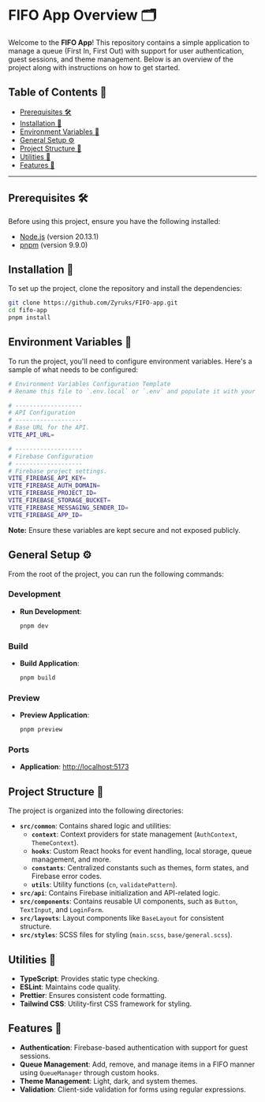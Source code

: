<!--
* Contributors: @Zyruks
* Last updated on: December 3, 2024
* Last updated by: @Zyruks
-->

# FIFO App Overview 🗂️

Welcome to the **FIFO App**! This repository contains a simple application to manage a queue (First In, First Out) with support for user authentication, guest sessions, and theme management. Below is an overview of the project along with instructions on how to get started.

## Table of Contents 📑

- [Prerequisites 🛠️](#prerequisites)
- [Installation 🚀](#installation-🚀)
- [Environment Variables 🔑](#environment-variables-🔑)
- [General Setup ⚙️](#general-setup-⚙️)
- [Project Structure 📂](#project-structure-📂)
- [Utilities 🔧](#utilities-🔧)
- [Features 🌟](#features-🌟)

---

## Prerequisites 🛠️

Before using this project, ensure you have the following installed:

- [Node.js](https://nodejs.org/) (version 20.13.1)
- [pnpm](https://pnpm.io/) (version 9.9.0)

## Installation 🚀

To set up the project, clone the repository and install the dependencies:

```sh
git clone https://github.com/Zyruks/FIFO-app.git
cd fifo-app
pnpm install
```

## Environment Variables 🔑

To run the project, you'll need to configure environment variables. Here's a sample of what needs to be configured:

```sh
# Environment Variables Configuration Template
# Rename this file to `.env.local` or `.env` and populate it with your secrets.

# -------------------
# API Configuration
# -------------------
# Base URL for the API.
VITE_API_URL=

# -------------------
# Firebase Configuration
# -------------------
# Firebase project settings.
VITE_FIREBASE_API_KEY=
VITE_FIREBASE_AUTH_DOMAIN=
VITE_FIREBASE_PROJECT_ID=
VITE_FIREBASE_STORAGE_BUCKET=
VITE_FIREBASE_MESSAGING_SENDER_ID=
VITE_FIREBASE_APP_ID=
```

**Note:** Ensure these variables are kept secure and not exposed publicly.

## General Setup ⚙️

From the root of the project, you can run the following commands:

### Development

- **Run Development**:

  ```sh
  pnpm dev
  ```

### Build

- **Build Application**:

  ```sh
  pnpm build
  ```

### Preview

- **Preview Application**:

  ```sh
  pnpm preview
  ```

### Ports

- **Application**: [http://localhost:5173](http://localhost:5173)

## Project Structure 📂

The project is organized into the following directories:

- **`src/common`**: Contains shared logic and utilities:
  - **`context`**: Context providers for state management (`AuthContext`, `ThemeContext`).
  - **`hooks`**: Custom React hooks for event handling, local storage, queue management, and more.
  - **`constants`**: Centralized constants such as themes, form states, and Firebase error codes.
  - **`utils`**: Utility functions (`cn`, `validatePattern`).
- **`src/api`**: Contains Firebase initialization and API-related logic.
- **`src/components`**: Contains reusable UI components, such as `Button`, `TextInput`, and `LoginForm`.
- **`src/layouts`**: Layout components like `BaseLayout` for consistent structure.
- **`src/styles`**: SCSS files for styling (`main.scss`, `base/general.scss`).

## Utilities 🔧

- **TypeScript**: Provides static type checking.
- **ESLint**: Maintains code quality.
- **Prettier**: Ensures consistent code formatting.
- **Tailwind CSS**: Utility-first CSS framework for styling.

## Features 🌟

- **Authentication**: Firebase-based authentication with support for guest sessions.
- **Queue Management**: Add, remove, and manage items in a FIFO manner using `QueueManager` through custom hooks.
- **Theme Management**: Light, dark, and system themes.
- **Validation**: Client-side validation for forms using regular expressions.
